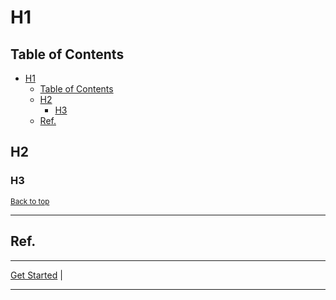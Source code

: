# H1

## Table of Contents
<!-- TOC -->
* [H1](#h1)
  * [Table of Contents](#table-of-contents)
  * [H2](#h2)
    * [H3](#h3)
  * [Ref.](#ref)
<!-- TOC -->


## H2

### H3


<sub>[Back to top](#table-of-contents)</sub>


---

## Ref.

---

[Get Started](../common/get-started.md) |

---
